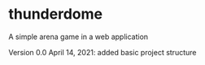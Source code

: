 # thunderdome
A simple arena game in a web application

Version 0.0 April 14, 2021:
added basic project structure 